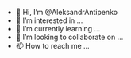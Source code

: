 - 👋 Hi, I’m @AleksandrAntipenko
- 👀 I’m interested in ...
- 🌱 I’m currently learning ...
- 💞️ I’m looking to collaborate on ...
- 📫 How to reach me ...

<!---
AleksandrAntipenko/AleksandrAntipenko is a ✨ special ✨ repository because its `README.md` (this file) appears on your GitHub profile.
You can click the Preview link to take a look at your changes.
--->
